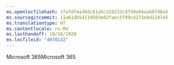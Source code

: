 ```yaml
---
ms.openlocfilehash: 1fafdfea36dc81a5c328233cdf39e84aab07d8a5
ms.sourcegitcommit: 11a61db54119503e82faec5f99c4273e8d1247e5
ms.translationtype: HT
ms.contentlocale: ru-RU
ms.lasthandoff: 10/16/2020
ms.locfileid: "4070132"
---
```

<span data-ttu-id="9919c-101">Microsoft 365</span><span class="sxs-lookup"><span data-stu-id="9919c-101">Microsoft 365</span></span>